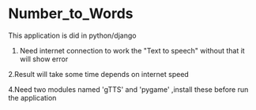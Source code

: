 # Number_to_Words

This application  is did in python/django 

1. Need internet connection to work the "Text to speech" without that it will  show error

2.Result will take some time depends on internet speed

4.Need two modules named  'gTTS' and 'pygame'  ,install these before run the application
